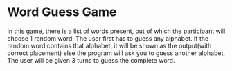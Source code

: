 # Word Guess Game
In this game, there is a list of words present, 
out of which the participant will choose 1 random word. 
The user first has to guess any alphabet. 
If the random word contains that alphabet, 
it will be shown as the output(with correct placement) 
else the program will ask you to guess another alphabet.
The user will be given 3 turns to guess the complete word.
